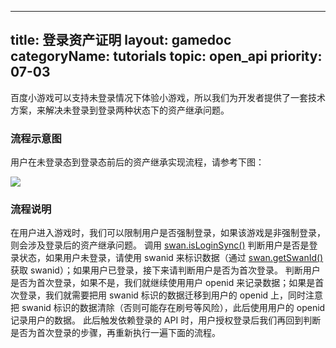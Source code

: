 
---
title: 登录资产证明
layout: gamedoc
categoryName: tutorials
topic: open_api
priority: 07-03
---


百度小游戏可以支持未登录情况下体验小游戏，所以我们为开发者提供了一套技术方案，来解决未登录到登录两种状态下的资产继承问题。


### 流程示意图

用户在未登录态到登录态前后的资产继承实现流程，请参考下图：

![](/img/game/tutorials/inherit.png)


### 流程说明

在用户进入游戏时，我们可以限制用户是否强制登录，如果该游戏是非强制登录，则会涉及登录后的资产继承问题。
调用 [swan.isLoginSync()](/game/api/openApi/login/#isLoginSync) 判断用户是否是登录状态，如果用户未登录，请使用 swanid 来标识数据（通过 [swan.getSwanId()](/game/api/openApi/login/#swan-getSwanId) 获取 swanid）；如果用户已登录，接下来请判断用户是否为首次登录。
判断用户是否为首次登录，如果不是，我们就继续使用用户 openid 来记录数据；如果是首次登录，我们就需要把用 swanid 标识的数据迁移到用户的 openid 上，同时注意把 swanid 标识的数据清除（否则可能存在刷号等风险），此后使用用户的 openid 记录用户的数据。
此后触发依赖登录的 API 时，用户授权登录后我们再回到判断是否为首次登录的步骤，再重新执行一遍下面的流程。

